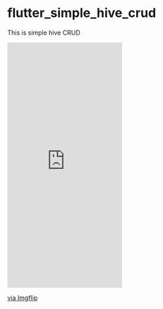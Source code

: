 # flutter_simple_hive_crud

This is simple hive CRUD

<div style="width:260px;max-width:100%;"><div style="height:0;padding-bottom:213.46%;position:relative;"><iframe width="260" height="555" style="position:absolute;top:0;left:0;width:100%;height:100%;" frameBorder="0" src="https://imgflip.com/embed/5v905y"></iframe></div><p><a href="https://imgflip.com/gif/5v905y">via Imgflip</a></p></div>
